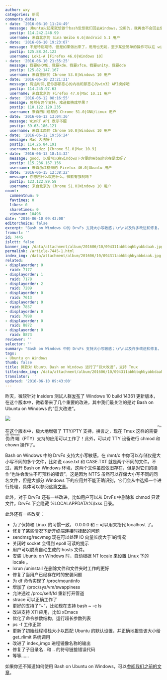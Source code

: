 ```yaml
---
author: wxy
categories: 新闻
comments_data:
- date: '2016-06-10 11:24:49'
  message: Ubuntu火起来就想做个bash忽悠我们回去Windows，没用的，我再也不会回去使用Windows了
  postip: 114.242.248.99
  username: 来自北京的 Sina Weibo 6.6|Android 5.1 用户
- date: '2016-06-10 19:23:07'
  message: 不是特别期待，但是如果做出来了，用用也无妨，至少某些简单的操作可以在 windows 下进行了，不用去切换系统，或者特地装个虚拟机。
  postip: 125.88.24.123
  username: Loki-A [Firefox 46.0|Windows 10]
- date: '2016-06-10 21:55:25'
  message: 我要GNOME，我要kde，我要xfce，我要unity，我要dde
  postip: 125.82.147.167
  username: 来自重庆的 Chrome 53.0|Windows 10 用户
- date: '2016-06-10 23:21:21'
  message: 有这时间,把你那那恶心的内核和那恶心的win32 API换掉吧
  postip: 114.245.97.63
  username: 来自北京的 Firefox 47.0|Mac 10.11 用户
- date: '2016-06-12 08:16:55'
  message: 居然有两个支持。难道都换成苹果？
  postip: 118.122.120.235
  username: 来自四川成都的 Chrome 51.0|GNU/Linux 用户
- date: '2016-06-12 13:04:36'
  message: WinRT API 表示不服
  postip: 59.63.186.121
  username: 来自江西的 Chrome 50.0|Windows 10 用户
- date: '2016-06-12 19:56:24'
  message: Mac 大法好！
  postip: 114.26.84.191
  username: hazdzz [Chrome 51.0|Mac 10.9]
- date: '2016-06-13 18:14:32'
  message: good, 以后可以在windows下方便的用bash实在是太好了
  postip: 115.236.167.156
  username: 来自浙江杭州的 Firefox 46.0|Ubuntu 用户
- date: '2016-06-15 12:38:22'
  message: 你想用什么就用什么，微软有强制吗？
  postip: 123.122.89.58
  username: 来自北京的 Chrome 51.0|Windows 10 用户
count:
  commentnum: 9
  favtimes: 0
  likes: 0
  sharetimes: 0
  viewnum: 10496
date: '2016-06-10 09:43:00'
editorchoice: false
excerpt: "Bash on Windows 中的 DrvFs 支持大小写敏感；\r\n以及许多改进和修复。"
fromurl: ''
id: 7445
islctt: false
banner_img: /data/attachment/album/201606/10/094311abhbbqhbyabbdaak.jpg
permalink: /article-7445-1.html
index_img: /data/attachment/album/201606/10/094311abhbbqhbyabbdaak.jpg
related:
- displayorder: 0
  raid: 7177
- displayorder: 1
  raid: 7178
- displayorder: 2
  raid: 7209
- displayorder: 0
  raid: 7613
- displayorder: 0
  raid: 7857
- displayorder: 0
  raid: 7998
- displayorder: 0
  raid: 8872
- displayorder: 0
  raid: 8873
reviewer: ''
selector: ''
summary: "Bash on Windows 中的 DrvFs 支持大小写敏感；\r\n以及许多改进和修复。"
tags:
- Ubuntu on Windows
thumb: false
title: 微软对 Ubuntu Bash on Windows 进行了“巨大改进”，支持 Tmux
titleindex_img: /data/attachment/album/201606/10/094311abhbbqhbyabbdaak.jpg
translator: ''
updated: '2016-06-10 09:43:00'
---
```


昨天，微软针对 Insiders 测试人群[发布](https://msdn.microsoft.com/en-us/commandline/wsl/release_notes)了 Windows 10 build 14361 更新版本，在这个版本中，微软带来了几个重要的改进，其中我们最关注的是对 Bash on Ubuntu on Windows 的“巨大改进”。


![](/data/attachment/album/201606/10/094311abhbbqhbyabbdaak.jpg)


在这个版本中，极大地增强了 TTY/PTY 支持，换言之，现在 Tmux 这样的需要<ruby> 伪终端 <rt>  Pseudo Terminals </rt></ruby> （PTY）支持的应用可以工作了！此外，可以对 TTY 设备进行 chmod 和 chown 操作了。


Bash on Windows 中的 DrvFs 支持大小写敏感。在 /mnt/c 中你可以存储仅是大小写不同的多个文件，比如说 case.txt 和 CASE.TXT 就是两个不同的文件。不过，离开 Bash on Windows 环境，这两个文件虽然依旧存在，但是对它们的操作“也许会发生不可预料的错误”。这是因为 NTFS 虽然可以存储大小写不同的同名文件，但是大部分 Windows 下的应用并不能正确识别，它们会从中选择一个进行处理，具体可以参阅这篇[文章](https://support.microsoft.com/en-us/kb/100625)。


此外，对于 DrvFs 还有一些改进，比如用户可以从 DrvFs 中删除和 chmod 只读文件，DrvFs 下会隐藏 %LOCALAPPDATA%\lxss 目录。


此外还有一些改变：


* 为了保持和 Linux 的习惯一致， 0.0.0.0 和 :: 可以用来指代 localhost 了。
* 修复了某些情况下断开终端连接时挂起的问题
* sendmsg/recvmsg 现在可以处理 IO 向量长度大于1的情况
* 关闭时 socket 会得到 epoll 可读的提示
* 用户可以脱离自动生成的 hosts 文件。
* 安装 Ubuntu on Windows 时，自动根据 NT locale 来设置 Linux 下的 locale 。
* lxrun /uninstall 在删除文件和文件夹时工作的更好
* 修复了当用户已经存在时的安装问题
* 为 df 命令实现了 /proc/mountinfo
* 增加了 /proc/sys/vm/swappiness
* 允许通过 /proc/self/fd 重新打开管道
* strace 可以正确工作了
* 更好的支持了“~”，比如现在支持 bash ~ -c ls
* 改进支持 X11 应用，比如 xEmacs
* 优化了命令参数结构，运行超长参数列表
* ps -f 工作正常
* 更新了初始线程堆栈大小以匹配 Ubuntu 的默认设置，并正确地报告该大小给 get\_rlimit 系统调用
* 改进了 index_imgo 进程镜像名称的输出
* 修复了子目录名 . 和 .. 的符号链接错误代码
* 等等……


如果你还不知道如何使用 Bash on Ubuntu on Windows，可以[参阅我们之前的文章](/article-7209-1.html)。